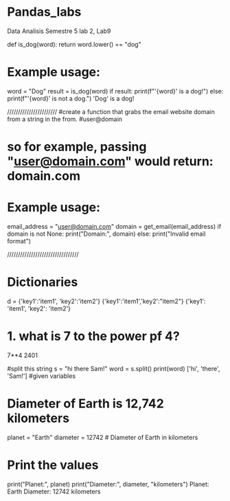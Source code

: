 # Pandas_labs
Data Analisis Semestre 5 lab 2, Lab9

def is_dog(word):
    return word.lower() == "dog"
# Example usage:
word = "Dog"
result = is_dog(word)
if result:
    print(f"'{word}' is a dog!")
else:
    print(f"'{word}' is not a dog.")
'Dog' is a dog!

///////////////////////
#create a function that grabs the email website domain from a string in the from.
#user@domain 
# so for example, passing "user@domain.com" would return: domain.com


# Example usage:
email_address = "user@domain.com"
domain = get_email(email_address)
if domain is not None:
    print("Domain:", domain)
else:
    print("Invalid email format")


/////////////////////////////////

# Dictionaries
d = {'key1':'item1', 'key2':'item2'}
{'key1':'item1','key2':"item2"}
{'key1': 'item1', 'key2': 'item2'}


# 1. what is 7 to the power pf 4?
7**4
2401


#split this string
s = "hi there Sam!"
word = s.split()
print(word)
['hi', 'there', 'Sam!']
#given variables 


# Diameter of Earth is 12,742 kilometers
planet = "Earth"
diameter = 12742  # Diameter of Earth in kilometers
# Print the values
print("Planet:", planet)
print("Diameter:", diameter, "kilometers")
Planet: Earth
Diameter: 12742 kilometers








